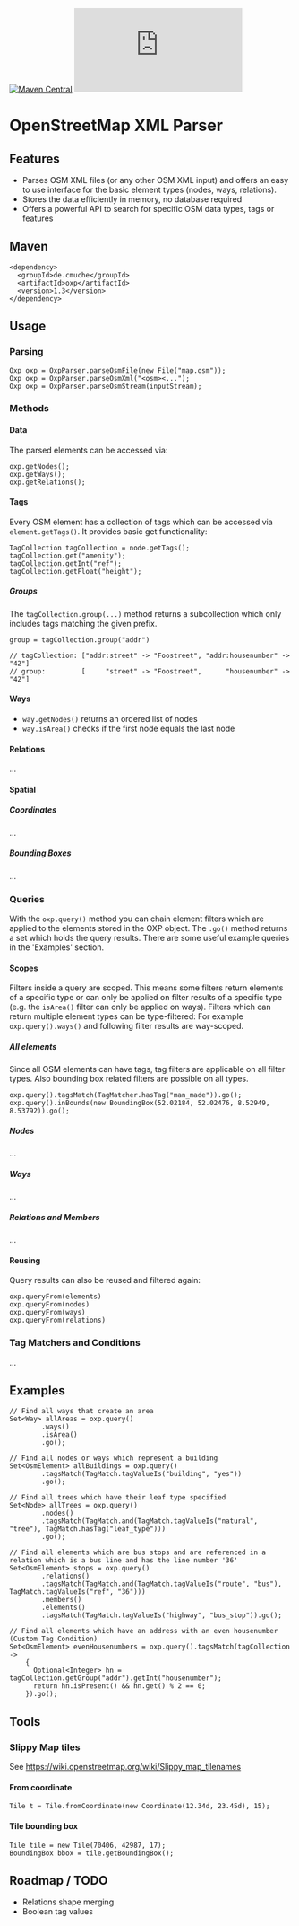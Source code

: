 [![Maven Central](https://img.shields.io/maven-central/v/de.cmuche/oxp.svg?label=Maven%20Central)](https://search.maven.org/search?q=g:%22de.cmuche%22%20AND%20a:%22oxp%22)
![Build Status](https://cmuche.de/dev/jnk_build_status.php?job=oxp)

# OpenStreetMap XML Parser

## Features
- Parses OSM XML files (or any other OSM XML input) and offers an easy to use interface for the basic element types (nodes, ways, relations).
- Stores the data efficiently in memory, no database required
- Offers a powerful API to search for specific OSM data types, tags or features

## Maven
```
<dependency>
  <groupId>de.cmuche</groupId>
  <artifactId>oxp</artifactId>
  <version>1.3</version>
</dependency>
```

## Usage

### Parsing
```
Oxp oxp = OxpParser.parseOsmFile(new File("map.osm"));
Oxp oxp = OxpParser.parseOsmXml("<osm><...");
Oxp oxp = OxpParser.parseOsmStream(inputStream);
```

### Methods

#### Data
The parsed elements can be accessed via:
```
oxp.getNodes();
oxp.getWays();
oxp.getRelations();
```

#### Tags
Every OSM element has a collection of tags which can be accessed via ```element.getTags()```. 
It provides basic get functionality:

```
TagCollection tagCollection = node.getTags();
tagCollection.get("amenity");
tagCollection.getInt("ref");
tagCollection.getFloat("height");
```

##### Groups
The ```tagCollection.group(...)``` method returns a subcollection which only includes tags matching the given prefix.

```
group = tagCollection.group("addr")

// tagCollection: ["addr:street" -> "Foostreet", "addr:housenumber" -> "42"]
// group:         [     "street" -> "Foostreet",      "housenumber" -> "42"]
```

#### Ways
- ```way.getNodes()``` returns an ordered list of nodes
- ```way.isArea()``` checks if the first node equals the last node

#### Relations
...

#### Spatial
##### Coordinates
...
##### Bounding Boxes
...

### Queries

With the ```oxp.query()``` method you can chain element filters which are applied to the elements stored in the OXP object.
The ```.go()``` method returns a set which holds the query results. There are some useful example queries in the 'Examples' section.

#### Scopes
Filters inside a query are scoped. This means some filters return elements of a specific type or can only be applied on filter results of a specific type (e.g. the ```isArea()``` filter can only be applied on ways).
Filters which can return multiple element types can be type-filtered: For example ```oxp.query().ways()``` and following filter results are way-scoped.

##### All elements
Since all OSM elements can have tags, tag filters are applicable on all filter types. Also bounding box related filters are possible on all types.

```
oxp.query().tagsMatch(TagMatcher.hasTag("man_made")).go();
oxp.query().inBounds(new BoundingBox(52.02184, 52.02476, 8.52949, 8.53792)).go();
```

##### Nodes
...

##### Ways
...

##### Relations and Members
...

#### Reusing
Query results can also be reused and filtered again:
```
oxp.queryFrom(elements)
oxp.queryFrom(nodes)
oxp.queryFrom(ways)
oxp.queryFrom(relations)
```

### Tag Matchers and Conditions
...

## Examples

```    
// Find all ways that create an area
Set<Way> allAreas = oxp.query()
        .ways()
        .isArea()
        .go();

// Find all nodes or ways which represent a building
Set<OsmElement> allBuildings = oxp.query()
        .tagsMatch(TagMatch.tagValueIs("building", "yes"))
        .go();

// Find all trees which have their leaf type specified
Set<Node> allTrees = oxp.query()
        .nodes()
        .tagsMatch(TagMatch.and(TagMatch.tagValueIs("natural", "tree"), TagMatch.hasTag("leaf_type")))
        .go();

// Find all elements which are bus stops and are referenced in a relation which is a bus line and has the line number '36'
Set<OsmElement> stops = oxp.query()
        .relations()
        .tagsMatch(TagMatch.and(TagMatch.tagValueIs("route", "bus"), TagMatch.tagValueIs("ref", "36")))
        .members()
        .elements()
        .tagsMatch(TagMatch.tagValueIs("highway", "bus_stop")).go();

// Find all elements which have an address with an even housenumber (Custom Tag Condition)
Set<OsmElement> evenHousenumbers = oxp.query().tagsMatch(tagCollection ->
    {
      Optional<Integer> hn = tagCollection.getGroup("addr").getInt("housenumber");
      return hn.isPresent() && hn.get() % 2 == 0;
    }).go();
```

## Tools
### Slippy Map tiles
See https://wiki.openstreetmap.org/wiki/Slippy_map_tilenames

#### From coordinate
```
Tile t = Tile.fromCoordinate(new Coordinate(12.34d, 23.45d), 15);
```

#### Tile bounding box
```
Tile tile = new Tile(70406, 42987, 17);
BoundingBox bbox = tile.getBoundingBox();
```

## Roadmap / TODO
- Relations shape merging
- Boolean tag values
